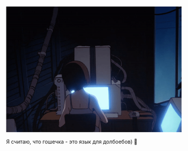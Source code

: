 ![Alt text](646c5fbd3e244b8b05048863_ezgif.com-crop.gif)


Я считаю, что гошечка - это язык для долбоебов) 🦧
